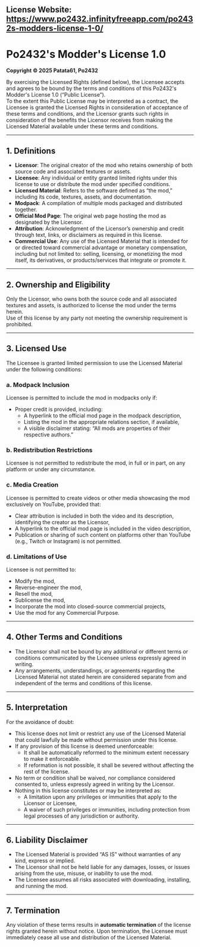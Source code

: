## License Website: https://www.po2432.infinityfreeapp.com/po2432s-modders-license-1-0/

# Po2432's Modder's License 1.0  
**Copyright © 2025 Patata61, Po2432**

By exercising the Licensed Rights (defined below), the Licensee accepts and agrees to be bound by the terms and conditions of this Po2432's Modder's License 1.0 (“Public License”).  
To the extent this Public License may be interpreted as a contract, the Licensee is granted the Licensed Rights in consideration of acceptance of these terms and conditions, and the Licensor grants such rights in consideration of the benefits the Licensor receives from making the Licensed Material available under these terms and conditions.

---

## 1. Definitions
- **Licensor**: The original creator of the mod who retains ownership of both source code and associated textures or assets.  
- **Licensee**: Any individual or entity granted limited rights under this license to use or distribute the mod under specified conditions.  
- **Licensed Material**: Refers to the software defined as “the mod,” including its code, textures, assets, and documentation.  
- **Modpack**: A compilation of multiple mods packaged and distributed together.  
- **Official Mod Page**: The original web page hosting the mod as designated by the Licensor.  
- **Attribution**: Acknowledgment of the Licensor’s ownership and credit through text, links, or disclaimers as required in this license.  
- **Commercial Use**: Any use of the Licensed Material that is intended for or directed toward commercial advantage or monetary compensation, including but not limited to: selling, licensing, or monetizing the mod itself, its derivatives, or products/services that integrate or promote it.

---

## 2. Ownership and Eligibility  
Only the Licensor, who owns both the source code and all associated textures and assets, is authorized to license the mod under the terms herein.  
Use of this license by any party not meeting the ownership requirement is prohibited.

---

## 3. Licensed Use  
The Licensee is granted limited permission to use the Licensed Material under the following conditions:

### a. Modpack Inclusion  
Licensee is permitted to include the mod in modpacks only if:
- Proper credit is provided, including:  
  - A hyperlink to the official mod page in the modpack description,  
  - Listing the mod in the appropriate relations section, if available,  
  - A visible disclaimer stating: “All mods are properties of their respective authors.”

### b. Redistribution Restrictions  
Licensee is not permitted to redistribute the mod, in full or in part, on any platform or under any circumstance.

### c. Media Creation  
Licensee is permitted to create videos or other media showcasing the mod exclusively on YouTube, provided that:
- Clear attribution is included in both the video and its description, identifying the creator as the Licensor,  
- A hyperlink to the official mod page is included in the video description,  
- Publication or sharing of such content on platforms other than YouTube (e.g., Twitch or Instagram) is not permitted.

### d. Limitations of Use  
Licensee is not permitted to:
- Modify the mod,  
- Reverse-engineer the mod,  
- Resell the mod,  
- Sublicense the mod,  
- Incorporate the mod into closed-source commercial projects,  
- Use the mod for any Commercial Purpose.

---

## 4. Other Terms and Conditions  
- The Licensor shall not be bound by any additional or different terms or conditions communicated by the Licensee unless expressly agreed in writing.  
- Any arrangements, understandings, or agreements regarding the Licensed Material not stated herein are considered separate from and independent of the terms and conditions of this license.

---

## 5. Interpretation  
For the avoidance of doubt:
- This license does not limit or restrict any use of the Licensed Material that could lawfully be made without permission under this license.  
- If any provision of this license is deemed unenforceable:  
  - It shall be automatically reformed to the minimum extent necessary to make it enforceable.  
  - If reformation is not possible, it shall be severed without affecting the rest of the license.  
- No term or condition shall be waived, nor compliance considered consented to, unless expressly agreed in writing by the Licensor.  
- Nothing in this license constitutes or may be interpreted as:  
  - A limitation upon any privileges or immunities that apply to the Licensor or Licensee,  
  - A waiver of such privileges or immunities, including protection from legal processes of any jurisdiction or authority.

---

## 6. Liability Disclaimer  
- The Licensed Material is provided “AS IS” without warranties of any kind, express or implied.  
- The Licensor shall not be held liable for any damages, losses, or issues arising from the use, misuse, or inability to use the mod.  
- The Licensee assumes all risks associated with downloading, installing, and running the mod.

---

## 7. Termination  
Any violation of these terms results in **automatic termination** of the license rights granted herein without notice. Upon termination, the Licensee must immediately cease all use and distribution of the Licensed Material.
